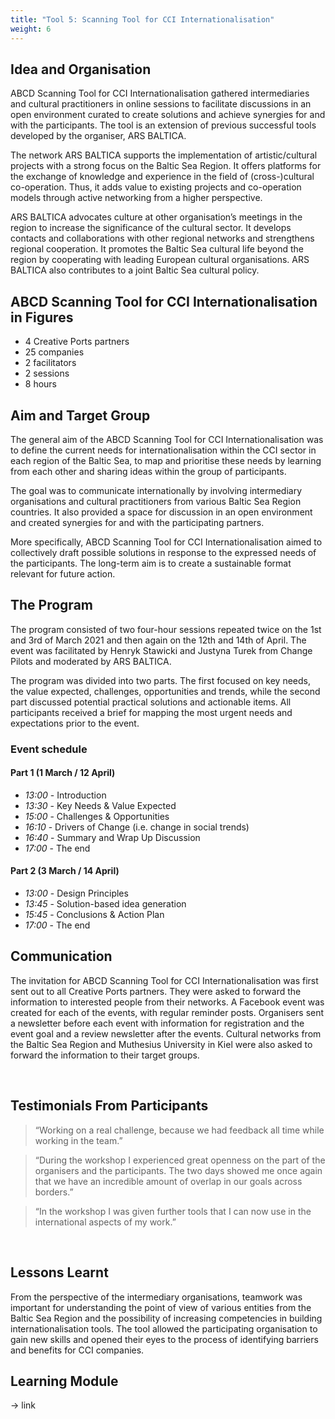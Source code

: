 ```yaml
---
title: "Tool 5: Scanning Tool for CCI Internationalisation"
weight: 6
---
```


## Idea and Organisation

ABCD Scanning Tool for CCI Internationalisation gathered intermediaries and cultural practitioners in online sessions to facilitate discussions in an open environment curated to create solutions and achieve synergies for and with the participants. The tool is an extension of previous successful tools developed by the organiser, ARS BALTICA.

The network ARS BALTICA supports the implementation of artistic/cultural projects with a strong focus on the Baltic Sea Region. It offers platforms for the exchange of knowledge and experience in the field of (cross-)cultural co-operation. Thus, it adds value to existing projects and co-operation models through active networking from a higher perspective.

ARS BALTICA advocates culture at other organisation’s meetings in the region to increase the significance of the cultural sector. It develops contacts and collaborations with other regional networks and strengthens regional cooperation. It promotes the Baltic Sea cultural life beyond the region by cooperating with leading European cultural organisations. ARS BALTICA also contributes to a joint Baltic Sea cultural policy.

## ABCD Scanning Tool for CCI Internationalisation in Figures

* 4 Creative Ports partners
* 25 companies
* 2 facilitators
* 2 sessions
* 8 hours

## Aim and Target Group

The general aim of the ABCD Scanning Tool for CCI Internationalisation was to define the current needs for internationalisation within the CCI sector in each region of the Baltic Sea, to map and prioritise these needs by learning from each other and sharing ideas within the group of participants.

The goal was to communicate internationally by involving intermediary organisations and cultural practitioners from various Baltic Sea Region countries. It also provided a space for discussion in an open environment and created synergies for and with the participating partners.

More specifically, ABCD Scanning Tool for CCI Internationalisation aimed to collectively draft possible solutions in response to the expressed needs of the participants. The long-term aim is to create a sustainable format relevant for future action.


## The Program
The program consisted of two four-hour sessions repeated twice on the 1st and 3rd of March 2021 and then again on the 12th and 14th of April. The event was facilitated by Henryk Stawicki and Justyna Turek from Change Pilots and moderated by ARS BALTICA.

The program was divided into two parts. The first focused on key needs, the value expected, challenges, opportunities and trends, while the second part discussed potential practical solutions and actionable items. All participants received a brief for mapping the most urgent needs and expectations prior to the event.

### Event schedule

#### Part 1 (1 March / 12 April)

* _13:00_ - Introduction
* _13:30_ - Key Needs & Value Expected
* _15:00_ - Challenges & Opportunities
* _16:10_ - Drivers of Change (i.e. change in social trends)
* _16:40_ - Summary and Wrap Up Discussion
* _17:00_ - The end

#### Part 2 (3 March / 14 April)

* _13:00_ - Design Principles
* _13:45_ - Solution-based idea generation
* _15:45_ - Conclusions & Action Plan
* _17:00_ - The end

## Communication

The invitation for ABCD Scanning Tool for CCI Internationalisation was first sent out to all Creative Ports partners. They were asked to forward the information to interested people from their networks. A Facebook event was created for each of the events, with regular reminder posts. Organisers sent a newsletter before each event with information for registration and the event goal and a review newsletter after the events. Cultural networks from the Baltic Sea Region and Muthesius University in Kiel were also asked to forward the information to their target groups.

<img src="/assets/images/tool_5/tool5_1.jpg" alt="" />
<img src="/assets/images/tool_5/tool5_2.jpg" alt="" />

## Testimonials From Participants

>“Working on a real challenge, because we had feedback all time while working in the team.”

>“During the workshop I experienced great openness on the part of the organisers and the participants. The two days showed me once again that we have an incredible amount of overlap in our goals across borders.”

>“In the workshop I was given further tools that I can now use in the international aspects of my work.”

<img src="/assets/images/tool_5/tool5_3.jpg" alt="" />
<img src="/assets/images/tool_5/tool5_4.png" alt="" />
<img src="/assets/images/tool_5/tool5_5.jpg" alt="" />

## Lessons Learnt
From the perspective of the intermediary organisations, teamwork was important for understanding the point of view of various entities from the Baltic Sea Region and the possibility of increasing competencies in building internationalisation tools. The tool allowed the participating organisation to gain new skills and opened their eyes to the process of identifying barriers and benefits for CCI companies.

## Learning Module
-> link

